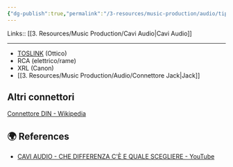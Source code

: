 ```yaml
---
{"dg-publish":true,"permalink":"/3-resources/music-production/audio/tipi-di-cavi-audio/"}
---
```


Links:: [[3. Resources/Music Production/Cavi Audio\|Cavi Audio]]

---

- [TOSLINK](https://it.wikipedia.org/wiki/TOSLINK) (Ottico)
- RCA (elettrico/rame)
- XRL (Canon)
- [[3. Resources/Music Production/Audio/Connettore Jack\|Jack]]



## Altri connettori

[Connettore DIN - Wikipedia](https://it.wikipedia.org/wiki/Connettore_DIN)





## 🌍 References

- [CAVI AUDIO - CHE DIFFERENZA C'È E QUALE SCEGLIERE - YouTube](https://www.youtube.com/watch?v=FvjRZb_LYho)
